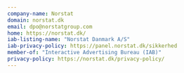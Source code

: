 ```yaml
---
company-name: Norstat
domain: norstat.dk
email: dpo@norstatgroup.com
home: https://norstat.dk/
iab-listing-name: "Norstat Danmark A/S"
iab-privacy-policy: https://panel.norstat.dk/sikkerhed
member-of: "Interactive Advertising Bureau (IAB)"
privacy-policy: https://norstat.dk/privacy-policy/
---
```




